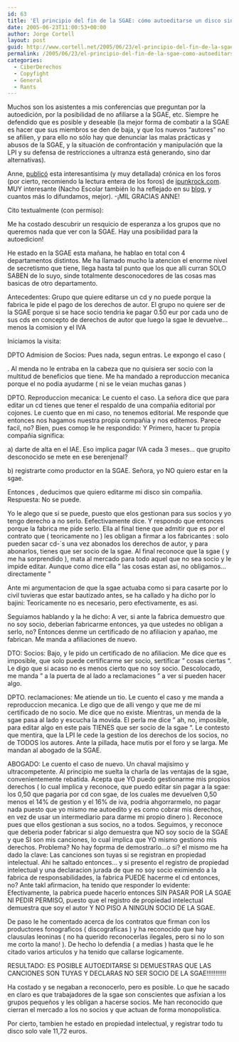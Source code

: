 ```yaml
---
id: 63
title: 'El principio del fin de la SGAE: cómo autoeditarse un disco sin &quot;pasar por el aro&quot;'
date: 2005-06-23T11:00:53+00:00
author: Jorge Cortell
layout: post
guid: http://www.cortell.net/2005/06/23/el-principio-del-fin-de-la-sgae-como-autoeditarse-un-disco-sin-pasar-por-el-aro/
permalink: /2005/06/23/el-principio-del-fin-de-la-sgae-como-autoeditarse-un-disco-sin-pasar-por-el-aro/
categories:
  - CiberDerechos
  - Copyfight
  - General
  - Rants
---
```

Muchos son los asistentes a mis conferencias que preguntan por la autoedición, por la posibilidad de no afiliarse a la SGAE, etc. Siempre he defendido que es posible y deseable (la mejor forma de combatir a la SGAE es hacer que sus miembros se den de baja, y que los nuevos &#8220;autores&#8221; no se afilien, y para ello no sólo hay que denunciar las malas prácticas y abusos de la SGAE, y la situación de confrontación y manipulación que la LPI y su defensa de restricciones a ultranza está generando, sino dar alternativas).

Anne, [publicó](http://ipunkforos.com/viewtopic.php?t=59479) esta interesantí­sima (y muy detallada) crónica en los foros (por cierto, recomiendo la lectura entera de los foros) de [ipunkrock.com](http://ipunkrock.com). MUY interesante (Nacho Escolar también lo ha reflejado en su [blog](http://www.escolar.net/MT/archives/2005/06/como_fabricar_t.html), y cuantos más lo difundamos, mejor). -¡MIL GRACIAS ANNE!

Cito textualmente (con permiso):

Me ha costado descubrir un resquicio de esperanza a los grupos que no queremos nada que ver con la SGAE. Hay una posibilidad para la autoedicion!

He estado en la SGAE esta mañana, he hablao en total con 4 departamentos distintos. Me ha llamado mucho la atencion el enorme nivel de secretismo que tiene, llega hasta tal punto que los que alli curran SOLO SABEN de lo suyo, sinde totalmente desconocedores de las cosas mas basicas de otro departamento.

Antecedentes: Grupo que quiere editarse un cd y no puede porque la fabrica le pide el pago de los derechos de autor. El grupo no quiere ser de la SGAE porque si se hace socio tendria ke pagar 0.50 eur por cada uno de sus cds en concepto de derechos de autor que luego la sgae le devuelve&#8230;menos la comision y el IVA

Iniciamos la visita:

DPTO Admision de Socios: Pues nada, segun entras. Le expongo el caso (
  
. Al menda no le entraba en la cabeza que no quisiera ser socio con la multitud de beneficios que tiene. Me ha mandado a reproduccion mecanica porque el no podia ayudarme ( ni se le veian muchas ganas )

DPTO. Reproduccion mecanica: Le cuento el caso. La señora dice que para editar un cd tienes que tener el respaldo de una compañia editorial por cojones. Le cuento que en mi caso, no tenemos editorial. Me responde que entonces nos hagamos nuestra propia compañia y nos editemos. Parece facil, no? Bien, pues comop le he respondido: Y Primero, hacer tu propia compañia significa:

a) darte de alta en el IAE. Eso implica pagar IVA cada 3 meses&#8230; que grupito desconocido se mete en ese berenjenal?
  
b) registrarte como productor en la SGAE. Señora, yo NO quiero estar en la sgae.

Entonces , deducimos que quiero editarme mi disco sin compañia. Respuesta: No se puede.
  
Yo le alego que si se puede, puesto que elos gestionan para sus socios y yo tengo derecho a no serlo. Eefectivamente dice. Y respondo que entonces porque la fabrica me pide serlo. Ella al final tiene que admitir que es por el contrato que ( teoricamente no ) les obligan a firmar a los fabricantes : solo pueden sacar cd-´s una vez abonados los derechos de autor, y para abonarlos, tienes que ser socio de la sgae. Al final reconoce que la sgae ( y me ha sorprendido ), mata al mercado para todo aquel que no sea socio y le impide editar. Aunque como dice ella &#8221; las cosas estan asi, no obligamos&#8230;directamente &#8221;

Ante mi argumentacion de que la sgae actuaba como si para casarte por lo civil tuvieras que estar bautizado antes, se ha callado y ha dicho por lo bajini: Teoricamente no es necesario, pero efectivamente, es asi.
  
Seguiamos hablando y la he dicho: A ver, si ante la fabrica demuestro que no soy socio, deberian fabricarme entonces, ya que ustedes no obligan a serlo, no? Entonces denme un certificado de no afiliacion y apañao, me fabrican. Me manda a afiliaciones de nuevo.

DTO: Socios: Bajo, y le pido un certificado de no afiliacion. Me dice que es imposible, que solo puede certificarme ser socio, sertificar &#8221; cosas ciertas &#8220;. Le digo que si acaso no es menos cierto que no soy socio. Descolocado, me manda &#8221; a la puerta de al lado a reclamaciones &#8221; a ver si pueden hacer algo.

DPTO. reclamaciones: Me atiende un tio. Le cuento el caso y me manda a reproduccion mecanica. Le digo que de alli vengo y que me de mi certificado de no socio. Me dice que no existe. Mientras, un menda de la sgae pasa al lado y escucha la movida. El perla me dice &#8221; ah, no, imposible, para editar algo en este pais TIENES que ser socio de la sgae &#8220;. Le contesto que mentira, que la LPI le cede la gestion de los derechos de los socios, no de TODOS los autores. Ante la pillada, hace mutis por el foro y se larga. Me mandan al abogado de la SGAE.

ABOGADO: Le cuento el caso de nuevo. Un chaval majisimo y ultracompetente. Al principio me suelta la charla de las ventajas de la sgae, convenientemente rebatida. Acepta que YO puedo gestionarme mis propios derechos ( lo cual implica y reconoce, que puedo editar sin pagar a la sgae: los 0,50 que pagaria por cd con sgae, de los cuales me devuelven 0,50 menos el 14% de gestion y el 16% de iva, podria ahgorrarmelo, no pagar nada puesto que yo mismo me autoedito y es como cobrar mis derechos, en vez de usar un intermediario para darme mi propio dinero ). Reconoce pues que ellos gestionan a sus socios, no a todos. Seguimos, y reconoce que deberia poder fabricar si algo demuestra que NO soy socio de la SGAE y que SI son mis canciones, lo cual implica que YO mismo gestiono mis derechos. Problema? No hay foprma de demostrarlo&#8230;o si? el mismo me ha dado la clave: Las canciones son tuyas si se registran en propiedad intelectual. Ahi he saltado entonces&#8230; y si presento el registro de propiedad intelectual y una declaracion jurada de que no soy socio eximiendo a la fabrica de responsabilidades, la fabrica PUEDE hacerme el cd entonces, no? Ante takl afirmacion, ha tenido que responder lo evidente: Efectivamente, la pabrica puede hacerlo entonces SIN PASAR POR LA SGAE NI PEDIR PERMISO, puesto que el registro de propiedad intelectual demuestra que soy el autor Y NO PISO A NINGUN SOCIO DE LA SGAE.
  
De paso le he comentado acerca de los contratos que firman con los productores fonograficos ( discograficas ) y ha reconocido que hay clausulas leoninas ( no ha querido reconocerlas ilegales, pero si no lo son me corto la mano! ). De hecho lo defendia ( a medias ) hasta que le he citado varios articulos y ha tenido que callarse logicamente.

RESULTADO: ES POSIBLE AUTOEDITARSE SI DEMUESTRAS QUE LAS CANCIONES SON TUYAS Y DECLARAS NO SER SOCIO DE LA SGAE!!!!!!!!!!!

Ha costado y se negaban a reconocerlo, pero es posible. Lo que he sacado en claro es que trabajadores de la sgae son conscientes que asfixian a los grupos pequeños y les obligan a hacerse socios. Me han reconocido que cierran el mercado a los no socios y que actuan de forma monopolistica.

Por cierto, tambien he estado en propiedad intelectual, y registrar todo tu disco solo vale 11,72 euros.
